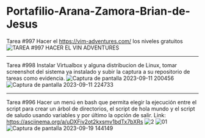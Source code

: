 # Portafilio-Arana-Zamora-Brian-de-Jesus
Tarea #997 Hacer el https://vim-adventures.com/ los niveles gratuitos
![TAREA #997 HACER EL VIN ADVENTURES](https://github.com/BrianJAranaZ/Portafilio-Arana-Zamora-Brian-de-Jesus/assets/108771137/6d7e4a2f-29fb-49d9-a45f-d1442a2af902)
_____________________________________________________________________________________________________________________________________________

Tarea #998 Instalar Virtualbox y alguna distribucion de Linux, tomar screenshot del sistema ya instalado y subir la captura a su repositorio de tareas como evidencia.
![Captura de pantalla 2023-09-11 200456](https://github.com/BrianJAranaZ/Portafilio-Arana-Zamora-Brian-de-Jesus/assets/108771137/142e44ed-0114-455c-aacd-f10a306ab4c0)
![Captura de pantalla 2023-09-11 224733](https://github.com/BrianJAranaZ/Portafilio-Arana-Zamora-Brian-de-Jesus/assets/108771137/3baae1f5-fc8d-4759-8296-4d1ecf6f4e76)
_____________________________________________________________________________________________________________________________________________

Tarea #996 Hacer un menú en bash que permita elegir la ejecución entre el script para crear un árbol de directorios, el script de hola mundo y el script de saludo usando variables y por último la opción de salir.
 Link: https://asciinema.org/a/uDXFiv2ot2kxsmv1bdTx7bXRs
![2](https://github.com/BrianJAranaZ/Portafilio-Arana-Zamora-Brian-de-Jesus/assets/108771137/0b43ebc0-0a3b-42fd-97dd-41f1c2dd8b4c)
![01](https://github.com/BrianJAranaZ/Portafilio-Arana-Zamora-Brian-de-Jesus/assets/108771137/bee4d7c2-5644-43a9-930c-1d36b121c2a4)
![Captura de pantalla 2023-09-19 144149](https://github.com/BrianJAranaZ/Portafilio-Arana-Zamora-Brian-de-Jesus/assets/108771137/8cbca5fb-63e4-4e59-9962-27057586f76b)
